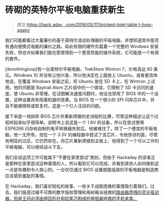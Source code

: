 # 砖砌的英特尔平板电脑重获新生

> 原文:[https://hack aday . com/2016/05/17/bricked-Intel-table t-lives-again/](https://hackaday.com/2016/05/17/bricked-intel-tablet-lives-again/)

我们可能都看过大量廉价的基于英特尔凌动处理器的平板电脑，并想知道其中是否有通向便携式电脑的廉价之路。如此有限的硬件负载着一个完整的 Windows 安装失败，但也许如果我们能在那里得到一个更高性能的操作系统，它可能是一个有用的套件。

[donothingloop]有一台英特尔平板电脑，TrekStore Wintron 7，价格高达 60 美元。Windows 10 并没有让他兴奋，所以他决定在上面放上 Ubuntu，或者更具体地说，在覆盖 Windows 安装之前，将 Ubuntu 放在 SD 卡上，在 Wintron 上试用。他的问题是 Baytrail Atom 芯片组中的一个错误，它限制了 SD 卡访问的速度，使 Ubuntu 非常慢，在试图解决速度问题时，他设法禁用了 BIOS 中的一个设置，这种设置具有阻塞机器的效果。当 BIOS 在一个很小的 SPI 闪存芯片中，并且不能被擦除或恢复时，这是一个引人注目的问题。

接下来是一场拆除 BIOS 芯片并重新焊接的史诗般的比赛，尽管这种描述让这个过程听起来似乎很简单。说明书上说这是一个 1.8V 的设备，所以在尝试使用 ESP8266 闪存和自制的电平转换器失败后，他被难住了。除了一个便宜的平板电脑，他一无所有，他在一个 3.3V 的编程器中尝试了该芯片，令他惊讶的是，尽管有明显的过压，它仍然存在。将芯片重新焊接到主板上，他得到了一个可以工作的平板电脑，可以继续战斗下去。

我们会说这项工作可能属于“不要在家里尝试”类别，但由于 Hackaday 的读者正是那种在家里尝试这种事情的人，所以看到它可以完成，并看到其他人如何做到这一点是有趣和令人放心的。一台仅仅通过 BIOS 设置就能组装的平板电脑是制造商应该感到羞耻的事情。

在 Hackaday，我们喜欢轻松的故事，一些关于战胜困难的事情吸引着我们。过去，我们报道过被不可靠的数字版权管理和用树莓派拯救的[路由器弄残的](http://hackaday.com/2013/11/15/unbricking-a-router-with-a-raspi/)[蓝光驱动器，但是王冠必须由用回形针和铅笔芯制成的电阻器拯救的](http://hackaday.com/2014/09/08/unbricking-a-bluray-drive/)[手机来拿。](http://hackaday.com/2012/09/03/saving-a-bricked-phone-with-a-pencil-lead/)